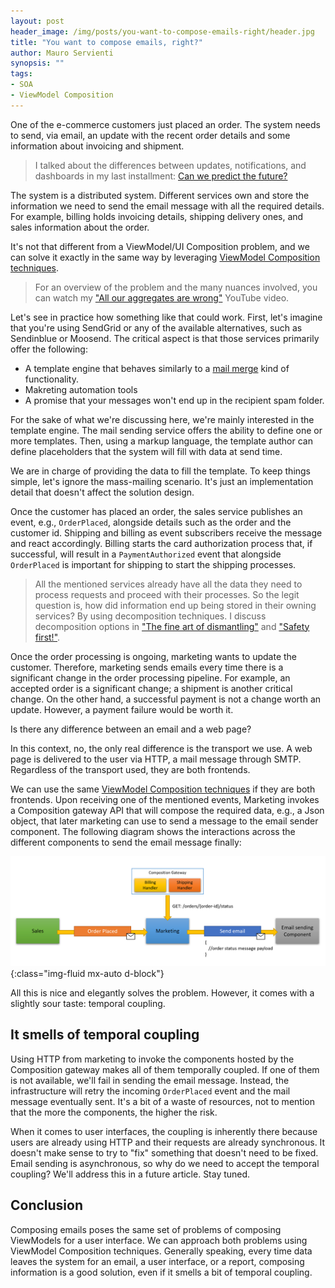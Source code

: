 ```yaml
---
layout: post
header_image: /img/posts/you-want-to-compose-emails-right/header.jpg
title: "You want to compose emails, right?"
author: Mauro Servienti
synopsis: ""
tags:
- SOA
- ViewModel Composition
---
```


One of the e-commerce customers just placed an order. The system needs to send, via email, an update with the recent order details and some information about invoicing and shipment.

> I talked about the differences between updates, notifications, and dashboards in my last installment: [Can we predict the future?](https://milestone.topics.it/2021/06/02/can-we-predict-the-future.html)

The system is a distributed system. Different services own and store the information we need to send the email message with all the required details. For example, billing holds invoicing details, shipping delivery ones, and sales information about the order.

It's not that different from a ViewModel/UI Composition problem, and we can solve it exactly in the same way by leveraging [ViewModel Composition techniques](https://milestone.topics.it/categories/view-model-composition).

> For an overview of the problem and the many nuances involved, you can watch my ["All our aggregates are wrong"](https://youtu.be/KkzvQSuYd5I) YouTube video.

Let's see in practice how something like that could work. First, let's imagine that you're using SendGrid or any of the available alternatives, such as Sendinblue or Moosend. The critical aspect is that those services primarily offer the following:

- A template engine that behaves similarly to a [mail merge](https://en.wikipedia.org/wiki/Mail_merge) kind of functionality.
- Makreting automation tools
- A promise that your messages won't end up in the recipient spam folder.

For the sake of what we're discussing here, we're mainly interested in the template engine. The mail sending service offers the ability to define one or more templates. Then, using a markup language, the template author can define placeholders that the system will fill with data at send time.

We are in charge of providing the data to fill the template. To keep things simple, let's ignore the mass-mailing scenario. It's just an implementation detail that doesn't affect the solution design.

Once the customer has placed an order, the sales service publishes an event, e.g., `OrderPlaced`, alongside details such as the order and the customer id. Shipping and billing as event subscribers receive the message and react accordingly. Billing starts the card authorization process that, if successful, will result in a `PaymentAuthorized` event that alongside `OrderPlaced` is important for shipping to start the shipping processes.

> All the mentioned services already have all the data they need to process requests and proceed with their processes. So the legit question is, how did information end up being stored in their owning services? By using decomposition techniques. I discuss decomposition options in ["The fine art of dismantling"](https://milestone.topics.it/view-model-composition/2019/04/18/the-fine-art-of-dismantling.html) and ["Safety first!"](https://milestone.topics.it/2019/05/02/safety-first.html).

Once the order processing is ongoing, marketing wants to update the customer. Therefore, marketing sends emails every time there is a significant change in the order processing pipeline. For example, an accepted order is a significant change; a shipment is another critical change. On the other hand, a successful payment is not a change worth an update. However, a payment failure would be worth it.

Is there any difference between an email and a web page?

In this context, no, the only real difference is the transport we use. A web page is delivered to the user via HTTP, a mail message through SMTP. Regardless of the transport used, they are both frontends.

We can use the same [ViewModel Composition techniques](https://milestone.topics.it/categories/view-model-composition) if they are both frontends. Upon receiving one of the mentioned events, Marketing invokes a Composition gateway API that will compose the required data, e.g., a Json object, that later marketing can use to send a message to the email sender component. The following diagram shows the interactions across the different components to send the email message finally:

![email sending diagram](/img/posts/you-want-to-compose-emails-right/email-sending-diagram.png){:class="img-fluid mx-auto d-block"}

All this is nice and elegantly solves the problem. However, it comes with a slightly sour taste: temporal coupling.

## It smells of temporal coupling 

Using HTTP from marketing to invoke the components hosted by the Composition gateway makes all of them temporally coupled. If one of them is not available, we'll fail in sending the email message. Instead, the infrastructure will retry the incoming `OrderPlaced` event and the mail message eventually sent. It's a bit of a waste of resources, not to mention that the more the components, the higher the risk.

When it comes to user interfaces, the coupling is inherently there because users are already using HTTP and their requests are already synchronous. It doesn't make sense to try to "fix" something that doesn't need to be fixed. Email sending is asynchronous, so why do we need to accept the temporal coupling? We'll address this in a future article. Stay tuned.

## Conclusion

Composing emails poses the same set of problems of composing ViewModels for a user interface. We can approach both problems using ViewModel Composition techniques. Generally speaking, every time data leaves the system for an email, a user interface, or a report, composing information is a good solution, even if it smells a bit of temporal coupling.
